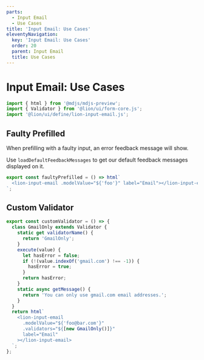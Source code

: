 ```yaml
---
parts:
  - Input Email
  - Use Cases
title: 'Input Email: Use Cases'
eleventyNavigation:
  key: 'Input Email: Use Cases'
  order: 20
  parent: Input Email
  title: Use Cases
---
```

# Input Email: Use Cases

```js script
import { html } from '@mdjs/mdjs-preview';
import { Validator } from '@lion/ui/form-core.js';
import '@lion/ui/define/lion-input-email.js';
```

## Faulty Prefilled

When prefilling with a faulty input, an error feedback message will show.

Use `loadDefaultFeedbackMessages` to get our default feedback messages displayed on it.

```js preview-story
export const faultyPrefilled = () => html`
  <lion-input-email .modelValue="${'foo'}" label="Email"></lion-input-email>
`;
```

## Custom Validator

```js preview-story
export const customValidator = () => {
  class GmailOnly extends Validator {
    static get validatorName() {
      return 'GmailOnly';
    }
    execute(value) {
      let hasError = false;
      if (!(value.indexOf('gmail.com') !== -1)) {
        hasError = true;
      }
      return hasError;
    }
    static async getMessage() {
      return 'You can only use gmail.com email addresses.';
    }
  }
  return html`
    <lion-input-email
      .modelValue="${'foo@bar.com'}"
      .validators="${[new GmailOnly()]}"
      label="Email"
    ></lion-input-email>
  `;
};
```
